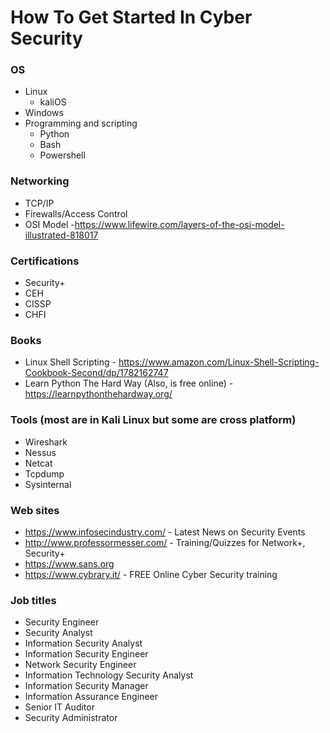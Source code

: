 # How To Get Started In Cyber Security

### OS
  - Linux
    - kaliOS
  - Windows
- Programming and scripting
  - Python
  - Bash
  - Powershell
### Networking
  - TCP/IP
  - Firewalls/Access Control
  - OSI Model -https://www.lifewire.com/layers-of-the-osi-model-illustrated-818017
### Certifications
  - Security+
  - CEH
  - CISSP
  - CHFI
### Books
  - Linux Shell Scripting - https://www.amazon.com/Linux-Shell-Scripting-Cookbook-Second/dp/1782162747
  - Learn Python The Hard Way (Also, is free online) - https://learnpythonthehardway.org/
### Tools (most are in Kali Linux but some are cross platform)
  - Wireshark
  - Nessus
  - Netcat
  - Tcpdump
  - Sysinternal
### Web sites
  - https://www.infosecindustry.com/ - Latest News on Security Events
  - http://www.professormesser.com/ - Training/Quizzes for Network+, Security+
  - https://www.sans.org
  - https://www.cybrary.it/ - FREE Online Cyber Security training
### Job titles
  - Security Engineer
  - Security Analyst
  - Information Security Analyst
  - Information Security Engineer
  - Network Security Engineer
  - Information Technology Security Analyst
  - Information Security Manager
  - Information Assurance Engineer
  - Senior IT Auditor
  - Security Administrator
